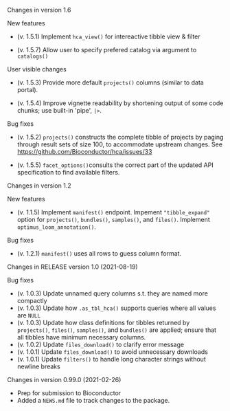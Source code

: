 Changes in version 1.6

New features

+ (v. 1.5.1) Implement `hca_view()` for intereactive tibble view & filter

+ (v. 1.5.7) Allow user to specify prefered catalog via argument to
  `catalogs()`

User visible changes

+ (v. 1.5.3) Provide more default `projects()` columns (similar to
  data portal).

+ (v. 1.5.4) Improve vignette readability by shortening output of some
  code chunks; use built-in 'pipe', `|>`.

Bug fixes

+ (v. 1.5.2) `projects()` constructs the complete tibble of projects
  by paging through result sets of size 100, to accommodate upstream
  changes. See https://github.com/Bioconductor/hca/issues/33

+ (v. 1.5.5) `facet_options()`consults the correct part of the updated
  API specification to find available filters.

Changes in version 1.2

New features

+ (v. 1.1.5) Implement `manifest()` endpoint. Impement `"tibble_expand"`
  option for `projects()`, `bundles()`, `samples()`, and `files()`. Implement
  `optimus_loom_annotation()`.

Bug fixes

+ (v. 1.2.1) `manifest()` uses all rows to guess column format.

Changes in RELEASE version 1.0 (2021-08-19)

Bug fixes

+ (v. 1.0.3) Update unnamed query columns s.t. they are named more compactly
+ (v. 1.0.3) Update how `.as_tbl_hca()` supports queries where
  all values are `NULL`
+ (v. 1.0.3) Update how class definitions for tibbles returned by
  `projects()`, `files()`, `samples()`, and `bundles()` are applied;
  ensure that all tibbles have minimum necessary columns.
+ (v. 1.0.2) Update `files_download()` to clarify error message
+ (v. 1.0.1) Update `files_download()` to avoid unnecessary downloads
+ (v. 1.0.1) Update `filters()` to handle long character strings
  without newline breaks

Changes in version 0.99.0 (2021-02-26)

+ Prep for submission to Bioconductor
+ Added a `NEWS.md` file to track changes to the package.
